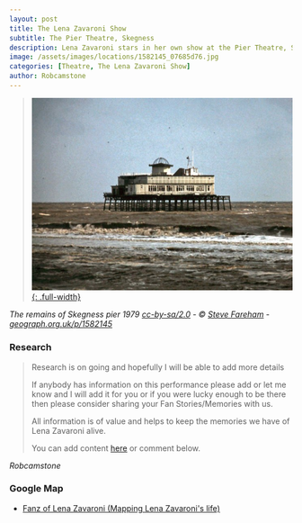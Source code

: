 ```yaml
---
layout: post
title: The Lena Zavaroni Show
subtitle: The Pier Theatre, Skegness
description: Lena Zavaroni stars in her own show at the Pier Theatre, Skegness.
image: /assets/images/locations/1582145_07685d76.jpg
categories: [Theatre, The Lena Zavaroni Show]
author: Robcamstone
---
```


> [![](/assets/images/locations/1582145_07685d76.jpg){: .full-width}](https://www.geograph.org.uk/photo/1582145)

<cite>The remains of Skegness pier 1979 [cc-by-sa/2.0](http://creativecommons.org/licenses/by-sa/2.0/) - © [Steve Fareham](https://www.geograph.org.uk/profile/15341) - [geograph.org.uk/p/1582145](https://www.geograph.org.uk/photo/1582145)</cite>

### Research
> Research is on going and hopefully I will be able to add more details
>
> If anybody has information on this performance please add or let me know and I will add it for you or if you were lucky enough to be there then please consider sharing your Fan Stories/Memories with us.
>
> All information is of value and helps to keep the memories we have of Lena Zavaroni alive.
>
> You can add content [here](https://github.com/FanzOfLenaZavaroni/fanzoflenazavaroni.github.io) or comment below.

<cite>Robcamstone</cite>

### Google Map
* [Fanz of Lena Zavaroni (Mapping Lena Zavaroni's life)](https://www.google.com/maps/d/u/0/viewer?mid=1D1D0ERV_FQMNb9XZzJ-J3yUlK8aI4vhI&hl=en&ll=53.1446154%2C0.3497514000000592&z=19)

